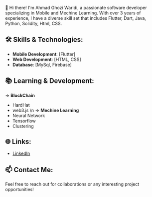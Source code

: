 👋 Hi there! I'm Ahmad Ghozi Waridi, a passionate software developer specializing in Mobile and Mechine Learning. With over 3 years of experience, I have a diverse skill set that includes Flutter, Dart, Java, Python, Solidity, Html, CSS.

## 🛠 Skills & Technologies:
- **Mobile Development**: [Flutter]
- **Web Development**: [HTML, CSS]
- **Database**: [MySql, Firebase]


## 📚 Learning & Development:
=> **BlockChain**
  - HardHat
  - web3.js \n
=> **Mechine Learning**
  - Neural Network
  - Tensorflow
  - Clustering

## 🌐 Links:
- [LinkedIn](Link)

## 📫 Contact Me:
Feel free to reach out for collaborations or any interesting project opportunities!


